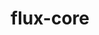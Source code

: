 ---
title: "flux-core"
layout: cache
categories: [package, develop-2023-11-05]
meta: {"versions": ["0.55.0"], "compilers": ["cce@=15.0.1", "gcc@=11.4.0", "gcc@=7.3.1", "gcc@=7.5.0", "gcc@=9.4.0", "oneapi@=2023.2.0"], "oss": ["amzn2", "rhel8", "ubuntu18.04", "ubuntu20.04"], "platforms": ["linux"], "targets": ["aarch64", "neoverse_n1", "neoverse_v1", "ppc64le", "x86_64_v3", "zen4"], "stacks": ["aws-isc", "aws-isc-aarch64", "e4s", "e4s-cray-rhel", "e4s-neoverse_v1", "e4s-oneapi", "e4s-power", "radiuss", "root"], "num_specs": 16, "num_specs_by_stack": {"aws-isc-aarch64": 2, "root": 16, "aws-isc": 1, "e4s-cray-rhel": 1, "radiuss": 1, "e4s-neoverse_v1": 3, "e4s-power": 3, "e4s": 3, "e4s-oneapi": 2}}
spec_details: [{"hash": "chpw5a7ynijtlvzs5bxpvdg22vpczfzs", "compiler": "gcc@=7.3.1", "versions": ["0.55.0"], "os": "amzn2", "platform": "linux", "target": "aarch64", "variants": ["build_system=autotools", "~cuda", "~docs", "~security"], "stacks": ["aws-isc-aarch64", "root"], "size": "-", "tarball": "https://binaries.spack.io/develop-2023-11-05/build_cache/linux-amzn2-aarch64/gcc-7.3.1/flux-core-0.55.0/linux-amzn2-aarch64-gcc-7.3.1-flux-core-0.55.0-chpw5a7ynijtlvzs5bxpvdg22vpczfzs.spack"}, {"hash": "udzgtvacqxvilgrnejpers53igiemhde", "compiler": "gcc@=7.3.1", "versions": ["0.55.0"], "os": "amzn2", "platform": "linux", "target": "neoverse_n1", "variants": ["build_system=autotools", "~cuda", "~docs", "~security"], "stacks": ["aws-isc-aarch64", "root"], "size": "-", "tarball": "https://binaries.spack.io/develop-2023-11-05/build_cache/linux-amzn2-neoverse_n1/gcc-7.3.1/flux-core-0.55.0/linux-amzn2-neoverse_n1-gcc-7.3.1-flux-core-0.55.0-udzgtvacqxvilgrnejpers53igiemhde.spack"}, {"hash": "znvyr7pdhqjldt2nyhdr7nzcbbzmzozt", "compiler": "gcc@=7.3.1", "versions": ["0.55.0"], "os": "amzn2", "platform": "linux", "target": "x86_64_v3", "variants": ["build_system=autotools", "~cuda", "~docs", "~security"], "stacks": ["aws-isc", "root"], "size": "-", "tarball": "https://binaries.spack.io/develop-2023-11-05/build_cache/linux-amzn2-x86_64_v3/gcc-7.3.1/flux-core-0.55.0/linux-amzn2-x86_64_v3-gcc-7.3.1-flux-core-0.55.0-znvyr7pdhqjldt2nyhdr7nzcbbzmzozt.spack"}, {"hash": "ccvddl2m4tpdjifdjezg4ivpvzmalmsw", "compiler": "cce@=15.0.1", "versions": ["0.55.0"], "os": "rhel8", "platform": "linux", "target": "zen4", "variants": ["build_system=autotools", "~cuda", "~docs", "~security"], "stacks": ["root", "e4s-cray-rhel"], "size": "-", "tarball": "https://binaries.spack.io/develop-2023-11-05/build_cache/linux-rhel8-zen4/cce-15.0.1/flux-core-0.55.0/linux-rhel8-zen4-cce-15.0.1-flux-core-0.55.0-ccvddl2m4tpdjifdjezg4ivpvzmalmsw.spack"}, {"hash": "t6gnd2gmqjljn4ehu57ypimok357fxv6", "compiler": "gcc@=7.5.0", "versions": ["0.55.0"], "os": "ubuntu18.04", "platform": "linux", "target": "x86_64_v3", "variants": ["build_system=autotools", "~cuda", "~docs", "~security"], "stacks": ["root", "radiuss"], "size": "-", "tarball": "https://binaries.spack.io/develop-2023-11-05/build_cache/linux-ubuntu18.04-x86_64_v3/gcc-7.5.0/flux-core-0.55.0/linux-ubuntu18.04-x86_64_v3-gcc-7.5.0-flux-core-0.55.0-t6gnd2gmqjljn4ehu57ypimok357fxv6.spack"}, {"hash": "xiihxq3646lao2vy54kpoiht3ceekqi7", "compiler": "gcc@=11.4.0", "versions": ["0.55.0"], "os": "ubuntu20.04", "platform": "linux", "target": "neoverse_v1", "variants": ["build_system=autotools", "~cuda", "~docs", "~security"], "stacks": ["root", "e4s-neoverse_v1"], "size": "-", "tarball": "https://binaries.spack.io/develop-2023-11-05/build_cache/linux-ubuntu20.04-neoverse_v1/gcc-11.4.0/flux-core-0.55.0/linux-ubuntu20.04-neoverse_v1-gcc-11.4.0-flux-core-0.55.0-xiihxq3646lao2vy54kpoiht3ceekqi7.spack"}, {"hash": "kvdbjldvsrlvfxlpkwvv23r73ppcnuv3", "compiler": "gcc@=11.4.0", "versions": ["0.55.0"], "os": "ubuntu20.04", "platform": "linux", "target": "neoverse_v1", "variants": ["build_system=autotools", "+cuda", "~docs", "~security"], "stacks": ["root", "e4s-neoverse_v1"], "size": "-", "tarball": "https://binaries.spack.io/develop-2023-11-05/build_cache/linux-ubuntu20.04-neoverse_v1/gcc-11.4.0/flux-core-0.55.0/linux-ubuntu20.04-neoverse_v1-gcc-11.4.0-flux-core-0.55.0-kvdbjldvsrlvfxlpkwvv23r73ppcnuv3.spack"}, {"hash": "rhmxkwuuzvkfy4zi7hvug4qy4opzgtbq", "compiler": "gcc@=11.4.0", "versions": ["0.55.0"], "os": "ubuntu20.04", "platform": "linux", "target": "neoverse_v1", "variants": ["build_system=autotools", "~cuda", "~docs", "~security"], "stacks": ["root", "e4s-neoverse_v1"], "size": "-", "tarball": "https://binaries.spack.io/develop-2023-11-05/build_cache/linux-ubuntu20.04-neoverse_v1/gcc-11.4.0/flux-core-0.55.0/linux-ubuntu20.04-neoverse_v1-gcc-11.4.0-flux-core-0.55.0-rhmxkwuuzvkfy4zi7hvug4qy4opzgtbq.spack"}, {"hash": "b37skzujbeolcgxsep7q6azn6qclru66", "compiler": "gcc@=9.4.0", "versions": ["0.55.0"], "os": "ubuntu20.04", "platform": "linux", "target": "ppc64le", "variants": ["build_system=autotools", "~cuda", "~docs", "~security"], "stacks": ["e4s-power", "root"], "size": "-", "tarball": "https://binaries.spack.io/develop-2023-11-05/build_cache/linux-ubuntu20.04-ppc64le/gcc-9.4.0/flux-core-0.55.0/linux-ubuntu20.04-ppc64le-gcc-9.4.0-flux-core-0.55.0-b37skzujbeolcgxsep7q6azn6qclru66.spack"}, {"hash": "mqr437apwds4q75oqr3iefbioswki25q", "compiler": "gcc@=9.4.0", "versions": ["0.55.0"], "os": "ubuntu20.04", "platform": "linux", "target": "ppc64le", "variants": ["build_system=autotools", "~cuda", "~docs", "~security"], "stacks": ["e4s-power", "root"], "size": "-", "tarball": "https://binaries.spack.io/develop-2023-11-05/build_cache/linux-ubuntu20.04-ppc64le/gcc-9.4.0/flux-core-0.55.0/linux-ubuntu20.04-ppc64le-gcc-9.4.0-flux-core-0.55.0-mqr437apwds4q75oqr3iefbioswki25q.spack"}, {"hash": "rfv5hssf756ajn4y5dmhytnvkq7bwfpj", "compiler": "gcc@=9.4.0", "versions": ["0.55.0"], "os": "ubuntu20.04", "platform": "linux", "target": "ppc64le", "variants": ["build_system=autotools", "+cuda", "~docs", "~security"], "stacks": ["e4s-power", "root"], "size": "-", "tarball": "https://binaries.spack.io/develop-2023-11-05/build_cache/linux-ubuntu20.04-ppc64le/gcc-9.4.0/flux-core-0.55.0/linux-ubuntu20.04-ppc64le-gcc-9.4.0-flux-core-0.55.0-rfv5hssf756ajn4y5dmhytnvkq7bwfpj.spack"}, {"hash": "7we2jsyrzfnuwx2wpr2dk6vu27dldzmg", "compiler": "gcc@=11.4.0", "versions": ["0.55.0"], "os": "ubuntu20.04", "platform": "linux", "target": "x86_64_v3", "variants": ["build_system=autotools", "~cuda", "~docs", "~security"], "stacks": ["root", "e4s"], "size": "-", "tarball": "https://binaries.spack.io/develop-2023-11-05/build_cache/linux-ubuntu20.04-x86_64_v3/gcc-11.4.0/flux-core-0.55.0/linux-ubuntu20.04-x86_64_v3-gcc-11.4.0-flux-core-0.55.0-7we2jsyrzfnuwx2wpr2dk6vu27dldzmg.spack"}, {"hash": "hiid7mj7vlqkqj5l3txszbubfng26zbc", "compiler": "gcc@=11.4.0", "versions": ["0.55.0"], "os": "ubuntu20.04", "platform": "linux", "target": "x86_64_v3", "variants": ["build_system=autotools", "+cuda", "~docs", "~security"], "stacks": ["root", "e4s"], "size": "-", "tarball": "https://binaries.spack.io/develop-2023-11-05/build_cache/linux-ubuntu20.04-x86_64_v3/gcc-11.4.0/flux-core-0.55.0/linux-ubuntu20.04-x86_64_v3-gcc-11.4.0-flux-core-0.55.0-hiid7mj7vlqkqj5l3txszbubfng26zbc.spack"}, {"hash": "e47xtb3v3ia42x42dsm33bd4a2zh4jel", "compiler": "gcc@=11.4.0", "versions": ["0.55.0"], "os": "ubuntu20.04", "platform": "linux", "target": "x86_64_v3", "variants": ["build_system=autotools", "~cuda", "~docs", "~security"], "stacks": ["root", "e4s"], "size": "-", "tarball": "https://binaries.spack.io/develop-2023-11-05/build_cache/linux-ubuntu20.04-x86_64_v3/gcc-11.4.0/flux-core-0.55.0/linux-ubuntu20.04-x86_64_v3-gcc-11.4.0-flux-core-0.55.0-e47xtb3v3ia42x42dsm33bd4a2zh4jel.spack"}, {"hash": "lxkkkfatcgfjz5x7r4vaoumeiisppp5s", "compiler": "oneapi@=2023.2.0", "versions": ["0.55.0"], "os": "ubuntu20.04", "platform": "linux", "target": "x86_64_v3", "variants": ["build_system=autotools", "~cuda", "~docs", "~security"], "stacks": ["root", "e4s-oneapi"], "size": "-", "tarball": "https://binaries.spack.io/develop-2023-11-05/build_cache/linux-ubuntu20.04-x86_64_v3/oneapi-2023.2.0/flux-core-0.55.0/linux-ubuntu20.04-x86_64_v3-oneapi-2023.2.0-flux-core-0.55.0-lxkkkfatcgfjz5x7r4vaoumeiisppp5s.spack"}, {"hash": "k5cc3vw6sgnlrcliqox4i2qefcm2rwpa", "compiler": "oneapi@=2023.2.0", "versions": ["0.55.0"], "os": "ubuntu20.04", "platform": "linux", "target": "x86_64_v3", "variants": ["build_system=autotools", "~cuda", "~docs", "~security"], "stacks": ["root", "e4s-oneapi"], "size": "-", "tarball": "https://binaries.spack.io/develop-2023-11-05/build_cache/linux-ubuntu20.04-x86_64_v3/oneapi-2023.2.0/flux-core-0.55.0/linux-ubuntu20.04-x86_64_v3-oneapi-2023.2.0-flux-core-0.55.0-k5cc3vw6sgnlrcliqox4i2qefcm2rwpa.spack"}]
---